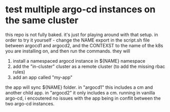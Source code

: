 # test multiple argo-cd instances on the same cluster

this repo is not fully baked. it's just for playing around with that setup.
in order to try it yourself - change the NAME export in the script.sh file between argocd1 and argocd2, and the CONTEXST to the name of the k8s you are installing on, and then run the commands.
they will
1. install a namespaced argocd instance in ${NAME} namespace
2. add the "in-cluster" cluster as a remote cluster (to add the missing rbac rules)
3. add an app called "my-app"

the app will sync ${NAME} folder. in "argocd1" this includes a cm and another child app. in "argocd2" it only includes a cm.
running in vanilla argo-cd, i encoutered no issues with the app being in conflit between the two argo-cd instances.
